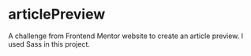 # articlePreview
 A challenge from Frontend Mentor website to create an article preview. I used Sass in this project.
